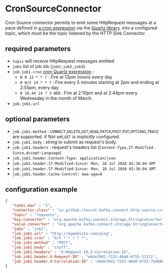 # CronSourceConnector

Cron Source connector permits to emit some HttpRequest messages at a pace defined in [a cron expression](https://www.quartz-scheduler.org/documentation/quartz-2.3.0/tutorials/crontrigger.html) via the [Quartz library](https://www.quartz-scheduler.org).
into a configured topic, which must be the topic listened by the HTTP Sink Connector.

## required parameters

* `topic` will receive HttpRequest messages emitted
*  `jobs` list of job ids (`job1,job2,job3`).
*  `job.job1.cron` [cron Quartz expression](https://www.quartz-scheduler.org/documentation/quartz-2.3.0/tutorials/crontrigger.html) : 
    * `0 0 12 * * ?` : Fire at 12pm (noon) every day
    * `0 0/5 14 * * ?` : Fire every 5 minutes starting at 2pm and ending at 2:55pm, every day
    * `0 10,44 14 ? 3 WED` : Fire at 2:10pm and at 2:44pm every Wednesday in the month of March.
*  `job.job1.url` 

## optional parameters
   
* `job.job1.method` : `CONNECT`,`DELETE`,`GET`,`HEAD`,`PATCH`,`POST`,`PUT`,`OPTIONS`,`TRACE` are supported. if Not set,`GET` is implicitly configured.
* `job.job1.body`  : string to submit as request's body.
* `job.job1.headers` : request's headers list (`Content-Type,If-Modified-Since,Accept-Language`)
* `job.job1.header.Content-Type: application/json` 
* `job.job1.header.If-Modified-Since: Mon, 18 Jul 2016 02:36:04 GMT` 
* `job.job1.header.If-Modified-Since: Mon, 18 Jul 2016 02:36:04 GMT` 
* `job.job1.header.Cache-Control: max-age=0`

## configuration example

```json
{
   "tasks.max" : "1",
   "connector.class" : "io.github.clescot.kafka.connect.http.source.cron.CronSourceConnector",
   "topic" : "requests",
   "key.converter" : "org.apache.kafka.connect.storage.StringConverter",
   "value.converter" : "org.apache.kafka.connect.storage.StringConverter",
   "jobs" : "job1",
   "job.job1.url" : "http://mywebsite.com/ping",
   "job.job1.cron" : "0/5 * * ? * *",
   "job.job1.method" : "POST",
   "job.job1.body" : "stuff",
   "job.job1.headers" : "X-Request-ID,X-Correlation-ID",
   "job.job1.header.X-Request-ID" : "e6de70d1-f222-46e8-b755-11111",
   "job.job1.header.X-Correlation-ID" : "e6de70d1-f222-46e8-b755-754880687822"
}
```